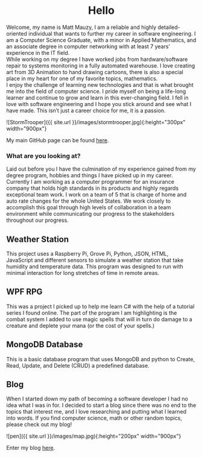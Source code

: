 <h1 align="center">Hello</h1>  

Welcome, my name is Matt Mauzy, I am a reliable and highly detailed-oriented individual that wants to further my career in software engineering. I am a Computer Science Graduate, with a minor in Applied Mathematics, and an associate degree in computer networking with at least 7 years’ experience in the IT field.  
While working on my degree I have worked jobs from hardware/software repair to systems monitoring in a fully automated warehouse.  I love creating art from 3D Animation to hand drawing cartoons, there is also a special place in my heart for one of my favorite topics, mathematics.  
I enjoy the challenge of learning new technologies and that is what brought me into the field of computer science. I pride myself on being a life-long learner and continue to grow and learn in this ever-changing field. I fell in love with software engineering and I hope you stick around and see what I have made. This isn’t just a career choice for me, it is a passion.  

![StormTrooper]({{ site.url }}/images/stormtrooper.jpg){:height="300px" width="900px"}

My main GitHub page can be found [here](https://github.com/mrmauzy).

### What are you looking at? 

Laid out before you I have the culmination of my experience gained from my degree program, hobbies and things I have picked up in my career. Currently I am working as a computer programmer for an insurance company that holds high standards in its products and highly regards exceptional team work. I work on a team of 5 that is charge of home and auto rate changes for the whole United States. We work closely to accomplish this goal through high levels of collaboration in a team environment while communicating our progress to the stakeholders throughout our progress.    

## Weather Station  

This project uses a Raspberry Pi, Grove Pi, Python, JSON, HTML, JavaScript and different sensors to simulate a weather station that take humidity and temperature data. This program was designed to run with minimal interaction for long stretches of time in remote areas.  

## WPF RPG  

This was a project I picked up to help me learn C# with the help of a tutorial series I found online. The part of the program I am highlighting is the combat system I added to use magic spells that will in turn do damage to a creature and deplete your mana (or the cost of your spells.)  

## MongoDB Database  

This is a basic database program that uses MongoDB and python to Create, Read, Update, and Delete (CRUD) a predefined database.  

## Blog  

When I started down my path of becoming a software developer I had no idea what I was in for. I decided to start a blog since there was no end to the topics that interest me, and I love researching and putting what I learned into words. If you find computer science, math or other random topics, please check out my blog!  

![pen]({{ site.url }}/images/map.jpg){:height="200px" width="900px"}

Enter my blog [here](https://mrmauzy.github.io/blog).

